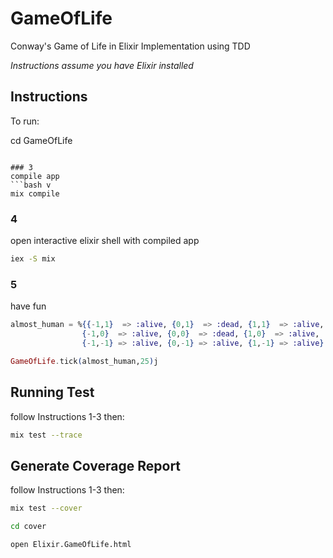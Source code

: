 # GameOfLife
Conway's Game of Life in Elixir Implementation using TDD

*Instructions assume you have Elixir installed*

## Instructions
To run:


cd GameOfLife
```

### 3
compile app
```bash v     
mix compile 
```

### 4
open interactive elixir shell with compiled app
```bash
iex -S mix 
```

### 5 
have fun 
```elixir
almost_human = %{{-1,1}  => :alive, {0,1}  => :dead, {1,1}  => :alive,
                {-1,0}  => :alive, {0,0}  => :dead, {1,0}  => :alive, 
                {-1,-1} => :alive, {0,-1} => :alive, {1,-1} => :alive}

GameOfLife.tick(almost_human,25)j 
```

## Running Test

follow Instructions 1-3
then: 
```bash
mix test --trace
```

## Generate Coverage Report

follow Instructions 1-3
then: 
```bash
mix test --cover
```
```bash
cd cover
```
```bash
open Elixir.GameOfLife.html
```

